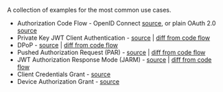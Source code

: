 A collection of examples for the most common use cases.

- Authorization Code Flow - OpenID Connect [source](code.ts), or plain OAuth 2.0 [source](oauth.ts)
- Private Key JWT Client Authentication - [source](private_key_jwt.ts) | [diff from code flow](private_key_jwt.diff)
- DPoP - [source](dpop.ts) | [diff from code flow](dpop.diff)
- Pushed Authorization Request (PAR) - [source](par.ts) | [diff from code flow](par.diff)
- JWT Authorization Response Mode (JARM) - [source](jarm.ts) | [diff from code flow](jarm.diff)
- Client Credentials Grant - [source](client_credentials.ts)
- Device Authorization Grant - [source](device_authorization_grant.ts)

